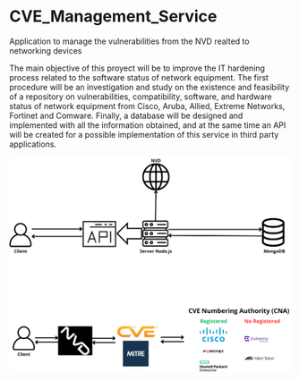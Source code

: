# CVE_Management_Service
Application to manage the vulnerabilities from the NVD realted to networking devices


The main objective of this proyect will be to improve the IT hardening process related to the software
status of network equipment. The first procedure will be an investigation and study on the existence
and feasibility of a repository on vulnerabilities, compatibility, software, and hardware status of network
equipment from Cisco, Aruba, Allied, Extreme Networks, Fortinet and Comware. Finally, a database
will be designed and implemented with all the information obtained, and at the same time an API will
be created for a possible implementation of this service in third party applications.

![Application architecture](img/image.png)